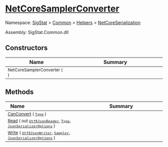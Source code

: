 # [NetCoreSamplerConverter](./NetCoreSamplerConverter.md)

Namespace: [SigStat]() > [Common](./../../README.md) > [Helpers](./../README.md) > [NetCoreSerialization](./README.md)

Assembly: SigStat.Common.dll


## Constructors

| Name<a href="#"><img width=160></a> | Summary<a href="#"><img width=475></a> | 
| --- | --- | 
| <sub>NetCoreSamplerConverter (  )</sub>| <sub></sub>| <br>


## Methods

| Name<a href="#"><img width=160></a> | Summary<a href="#"><img width=475></a> | 
| --- | --- | 
| <sub>[CanConvert](./Methods/NetCoreSamplerConverter-100664202.md) ( [`Type`](https://docs.microsoft.com/en-us/dotnet/api/System.Type) )</sub>| <sub></sub>| <br>
| <sub>[Read](./Methods/NetCoreSamplerConverter-100664203.md) ( out [`Utf8JsonReader`](https://docs.microsoft.com/en-us/dotnet/api/System.Text.Json.Utf8JsonReader), [`Type`](https://docs.microsoft.com/en-us/dotnet/api/System.Type), [`JsonSerializerOptions`](https://docs.microsoft.com/en-us/dotnet/api/System.Text.Json.JsonSerializerOptions) )</sub>| <sub></sub>| <br>
| <sub>[Write](./Methods/NetCoreSamplerConverter-100664204.md) ( [`Utf8JsonWriter`](https://docs.microsoft.com/en-us/dotnet/api/System.Text.Json.Utf8JsonWriter), [`Sampler`](./../../Sampler.md), [`JsonSerializerOptions`](https://docs.microsoft.com/en-us/dotnet/api/System.Text.Json.JsonSerializerOptions) )</sub>| <sub></sub>| <br>


